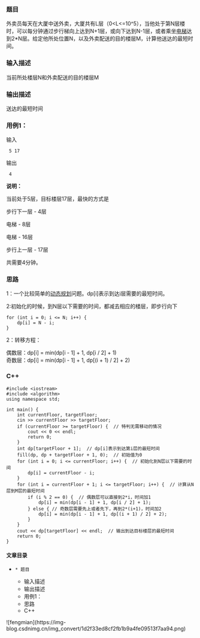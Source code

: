 ### 题目

外卖员每天在大厦中送外卖，大厦共有L层（0<L<=10^5），当他处于第N层楼时，可以每分钟通过步行梯向上达到N+1层，或向下达到N-1层，或者乘坐[电梯](https://so.csdn.net/so/search?q=%E7%94%B5%E6%A2%AF&spm=1001.2101.3001.7020)达到2*N层。给定他所处位置N，以及外卖配送的目的楼层M，计算他送达的最短时间。

### 输入描述

当前所处楼层N和外卖配送的目的楼层M

### 输出描述

送达的最短时间

### 用例1：

输入

    
    
     5 17
    

输出

    
    
     4
    

**说明：**

当前处于5层，目标楼层17层，最快的方式是

步行下一层 - 4层

电梯 - 8层

电梯 - 16层

步行上一层 - 17层

共需要4分钟。

### 思路

1：一个比较简单的[动态规划](https://so.csdn.net/so/search?q=%E5%8A%A8%E6%80%81%E8%A7%84%E5%88%92&spm=1001.2101.3001.7020)问题。dp[i]表示到达i层需要的最短时间。

2:初始化的时候，到N层以下需要的时间，都减去相应的楼层，即步行向下

    
    
    for (int i = 0; i <= N; i++) {  
        dp[i] = N - i;
    }
    

2：转移方程：

偶数层：dp[i] = min(dp[i - 1] + 1, dp[i / 2] + 1)  
奇数层：dp[i] = min(dp[i - 1] + 1, dp[(i + 1) / 2] + 2)

### C++

    
    
    #include <iostream>
    #include <algorithm>
    using namespace std;
    
    int main() {
        int currentFloor, targetFloor;
        cin >> currentFloor >> targetFloor;
        if (currentFloor >= targetFloor) {  // 特判无需移动的情况
            cout << 0 << endl;
            return 0;
        }
        int dp[targetFloor + 1];  // dp[i]表示到达第i层的最短时间
        fill(dp, dp + targetFloor + 1, 0);  // 初始值为0
        for (int i = 0; i <= currentFloor; i++) {  // 初始化到N层以下需要的时间
            dp[i] = currentFloor - i;
        }
        for (int i = currentFloor + 1; i <= targetFloor; i++) {  // 计算从N层到M层的最短时间
            if (i % 2 == 0) {  // 偶数层可以直接到2*i，时间加1
                dp[i] = min(dp[i - 1] + 1, dp[i / 2] + 1);
            } else { // 奇数层需要先上或者先下，再到2*(i+1)，时间加2
                dp[i] = min(dp[i - 1] + 1, dp[(i + 1) / 2] + 2);
            }
        }
        cout << dp[targetFloor] << endl;  // 输出到达目标楼层的最短时间
        return 0;
    }
    
    

#### 文章目录

  *     * 题目
    * 输入描述
    * 输出描述
    * 用例1：
    * 思路
    * C++

![fengmian](https://img-
blog.csdnimg.cn/img_convert/1d2f33ed8cf2fb1b9a4fe09513f7aa94.png)

